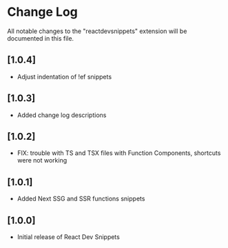 # Change Log

All notable changes to the "reactdevsnippets" extension will be documented in this file.

## [1.0.4]

- Adjust indentation of !ef snippets

## [1.0.3]

- Added change log descriptions

## [1.0.2]

- FIX: trouble with TS and TSX files with Function Components, shortcuts were not working

## [1.0.1]

- Added Next SSG and SSR functions snippets

## [1.0.0]

- Initial release of React Dev Snippets